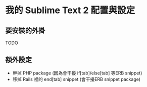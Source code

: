 # 我的 Sublime Text 2 配置與設定
## 要安裝的外掛
TODO

## 額外設定
* 幹掉 PHP package (因為會干擾 if[tab]/else[tab] 等ERB snippet)
* 移掉 Rails 裡的 end[tab] snippet (會干擾ERB snippet package)
